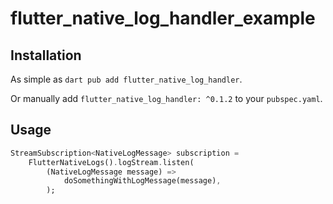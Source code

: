 # flutter_native_log_handler_example

## Installation

As simple as `dart pub add flutter_native_log_handler`.

Or manually add `flutter_native_log_handler: ^0.1.2` to your `pubspec.yaml`.

## Usage

```dart
StreamSubscription<NativeLogMessage> subscription =
    FlutterNativeLogs().logStream.listen(
        (NativeLogMessage message) =>
            doSomethingWithLogMessage(message),
        );
```